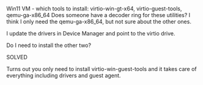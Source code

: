 # **[](https://github.com/virtio-win/kvm-guest-drivers-windows)**

Win11 VM - which tools to install: virtio-win-gt-x64, virtio-guest-tools, qemu-ga-x86_64
Does someone have a decoder ring for these utilities? I think I only need the qemu-ga-x86_64, but not sure about the other ones.

I update the drivers in Device Manager and point to the virtio drive.

Do I need to install the other two?

SOLVED

Turns out you only need to install virtio-win-guest-tools and it takes care of everything including drivers and guest agent.
